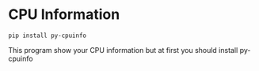 # CPU Information
```
pip install py-cpuinfo
```

This program show your CPU information
but at first you should install py-cpuinfo